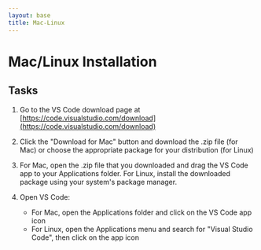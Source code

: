 ```yaml
---
layout: base
title: Mac-Linux
---
```

# Mac/Linux Installation

## Tasks

1.  Go to the VS Code download page at [https://code.visualstudio.com/download](https://code.visualstudio.com/download)

2.  Click the "Download for Mac" button and download the .zip file (for Mac) or choose the appropriate package for your distribution (for Linux)

3.  For Mac, open the .zip file that you downloaded and drag the VS Code app to your Applications folder. For Linux, install the downloaded package using your system's package manager.

4.  Open VS Code:

    *   For Mac, open the Applications folder and click on the VS Code app icon
    *   For Linux, open the Applications menu and search for "Visual Studio Code", then click on the app icon


